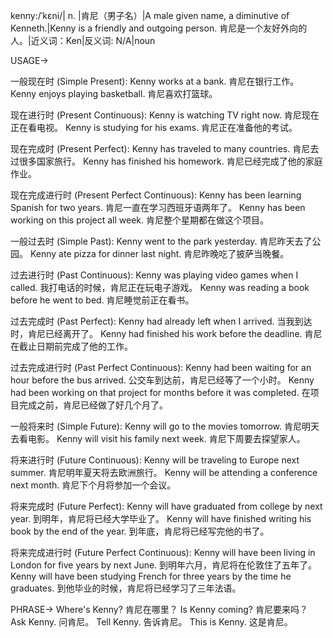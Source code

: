 kenny:/ˈkɛni/| n. |肯尼（男子名）|A male given name, a diminutive of Kenneth.|Kenny is a friendly and outgoing person. 肯尼是一个友好外向的人。|近义词：Ken|反义词: N/A|noun

USAGE->

一般现在时 (Simple Present):
Kenny works at a bank. 肯尼在银行工作。
Kenny enjoys playing basketball. 肯尼喜欢打篮球。

现在进行时 (Present Continuous):
Kenny is watching TV right now. 肯尼现在正在看电视。
Kenny is studying for his exams. 肯尼正在准备他的考试。

现在完成时 (Present Perfect):
Kenny has traveled to many countries. 肯尼去过很多国家旅行。
Kenny has finished his homework. 肯尼已经完成了他的家庭作业。

现在完成进行时 (Present Perfect Continuous):
Kenny has been learning Spanish for two years. 肯尼一直在学习西班牙语两年了。
Kenny has been working on this project all week. 肯尼整个星期都在做这个项目。

一般过去时 (Simple Past):
Kenny went to the park yesterday. 肯尼昨天去了公园。
Kenny ate pizza for dinner last night. 肯尼昨晚吃了披萨当晚餐。

过去进行时 (Past Continuous):
Kenny was playing video games when I called. 我打电话的时候，肯尼正在玩电子游戏。
Kenny was reading a book before he went to bed. 肯尼睡觉前正在看书。

过去完成时 (Past Perfect):
Kenny had already left when I arrived. 当我到达时，肯尼已经离开了。
Kenny had finished his work before the deadline. 肯尼在截止日期前完成了他的工作。

过去完成进行时 (Past Perfect Continuous):
Kenny had been waiting for an hour before the bus arrived. 公交车到达前，肯尼已经等了一个小时。
Kenny had been working on that project for months before it was completed. 在项目完成之前，肯尼已经做了好几个月了。

一般将来时 (Simple Future):
Kenny will go to the movies tomorrow. 肯尼明天去看电影。
Kenny will visit his family next week. 肯尼下周要去探望家人。

将来进行时 (Future Continuous):
Kenny will be traveling to Europe next summer. 肯尼明年夏天将去欧洲旅行。
Kenny will be attending a conference next month. 肯尼下个月将参加一个会议。

将来完成时 (Future Perfect):
Kenny will have graduated from college by next year. 到明年，肯尼将已经大学毕业了。
Kenny will have finished writing his book by the end of the year. 到年底，肯尼将已经写完他的书了。

将来完成进行时 (Future Perfect Continuous):
Kenny will have been living in London for five years by next June. 到明年六月，肯尼将在伦敦住了五年了。
Kenny will have been studying French for three years by the time he graduates. 到他毕业的时候，肯尼将已经学习了三年法语。


PHRASE->
Where's Kenny?  肯尼在哪里？
Is Kenny coming?  肯尼要来吗？
Ask Kenny.  问肯尼。
Tell Kenny.  告诉肯尼。
This is Kenny. 这是肯尼。
